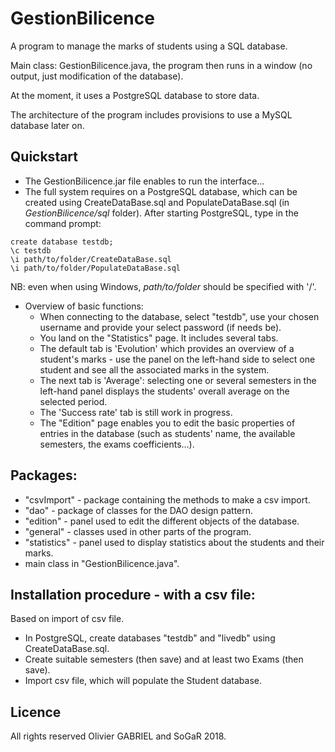 # GestionBilicence
A program to manage the marks of students using a SQL database.

Main class: GestionBilicence.java, the program then runs in a window (no output, just modification of the database).

At the moment, it uses a PostgreSQL database to store data.

The architecture of the program includes provisions to use a MySQL database later on.

## Quickstart

* The GestionBilicence.jar file enables to run the interface...
* The full system requires on a PostgreSQL database, which can be created using CreateDataBase.sql and PopulateDataBase.sql (in *GestionBilicence/sql* folder). After starting PostgreSQL, type in the command prompt:
```
create database testdb;
\c testdb
\i path/to/folder/CreateDataBase.sql
\i path/to/folder/PopulateDataBase.sql
```
NB: even when using Windows, *path/to/folder* should be specified with '/'.

* Overview of basic functions:
    * When connecting to the database, select "testdb", use your chosen username and provide your select password (if needs be).
    * You land on the "Statistics" page. It includes several tabs.
    * The default tab is 'Evolution' which provides an overview of a student's marks - use the panel on the left-hand side to select one student and see all the associated marks in the system.
    * The next tab is 'Average': selecting one or several semesters in the left-hand panel displays the students' overall average on the selected period.
    * The 'Success rate' tab is still work in progress.
    * The "Edition" page enables you to edit the basic properties of entries in the database (such as students' name, the available semesters, the exams coefficients...).

## Packages:

- "csvImport" - package containing the methods to make a csv import.
- "dao" - package of classes for the DAO design pattern.
- "edition" - panel used to edit the different objects of the database.
- "general" - classes used in other parts of the program.
- "statistics" - panel used to display statistics about the students and their marks.
- main class in "GestionBilicence.java".

## Installation procedure - with a csv file:

Based on import of csv file.
* In PostgreSQL, create databases "testdb" and "livedb" using CreateDataBase.sql.
* Create suitable semesters (then save) and at least two Exams (then save).
* Import csv file, which will populate the Student database.

## Licence

All rights reserved Olivier GABRIEL and SoGaR 2018.
